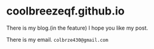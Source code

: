 # coolbreezeqf.github.io
There is my blog.(in the feature)
I hope you like my post.

There is my email. `colbrze430@gmail.com`
